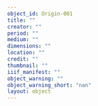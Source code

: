 ```yaml
---
object_id: Origin-001
title: ""
creator: ""
period: ""
medium: ""
dimensions: ""
location: ""
credit: ""
thumbnail: ""
iiif_manifest: ""
object_warning: ""
object_warning_short: "nan"
layout: object
---
```



